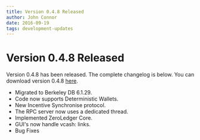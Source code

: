 ```yaml
---
title: Version 0.4.8 Released
author: John Connor
date: 2016-09-19
tags: development-updates
---
```

# Version 0.4.8 Released
Version 0.4.8 has been released. The complete changelog is below. You can
download version 0.4.8 [here](https://vcash.info/downloads).

- Migrated to Berkeley DB 6.1.29.
- Code now supports Deterministic Wallets.
- New Incentive Synchronise protocol.
- The RPC server now uses a dedicated thread.
- Implemented ZeroLedger Core.
- GUI's now handle vcash: links.
- Bug Fixes
